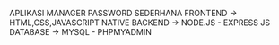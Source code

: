 APLIKASI MANAGER PASSWORD SEDERHANA
FRONTEND -> HTML,CSS,JAVASCRIPT NATIVE
BACKEND -> NODE.JS - EXPRESS JS
DATABASE -> MYSQL - PHPMYADMIN
